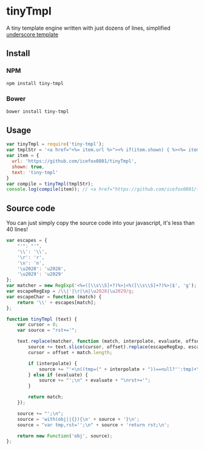 # tinyTmpl
A tiny template engine written with just dozens of lines, simplified [underscore template](http://underscorejs.org/#template)

## Install
### NPM
```sh
npm install tiny-tmpl
```
### Bower
```sh
bower install tiny-tmpl
```

## Usage
```javascript
var tinyTmpl = require('tiny-tmpl');
var tmplStr = '<a href="<%= item.url %>"><% if(item.shown) { %><%= item.text %><% } %></a>';
var item = {
  url: 'https://github.com/icefox0801/tinyTmpl',
  shown: true,
  text: 'tiny-tmpl'
}
var compile = tinyTmpl(tmplStr);
console.log(compile(item)); // <a href="https://github.com/icefox0801/tinyTmpl">tiny-tmpl</a>
```

## Source code
You can just simply copy the source code into your javascript, it's less than 40 lines!
```javascript
var escapes = {
    "'": "'",
    '\\': '\\',
    '\r': 'r',
    '\n': 'n',
    '\u2028': 'u2028',
    '\u2029': 'u2029'
};
var matcher = new RegExp('<%=([\\s\\S]+?)%>|<%([\\s\\S]+?)%>|$', 'g');
var escapeRegExp = /\\|'|\r|\n|\u2028|\u2029/g;
var escapeChar = function (match) {
    return '\\' + escapes[match];
};

function tinyTmpl (text) {
    var cursor = 0;
    var source = "rst+='";

    text.replace(matcher, function (match, interpolate, evaluate, offset) {
        source += text.slice(cursor, offset).replace(escapeRegExp, escapeChar);
        cursor = offset + match.length;

        if (interpolate) {
            source += "'+\n((tmp=(" + interpolate + "))==null?'':tmp)+\n'";
        } else if (evaluate) {
            source += "';\n" + evaluate + "\nrst+='";
        }

        return match;
    });

    source += "';\n";
    source = 'with(obj||{}){\n' + source + '}\n';
    source = "var tmp,rst='';\n" + source + 'return rst;\n';

    return new Function('obj', source);
};
```
